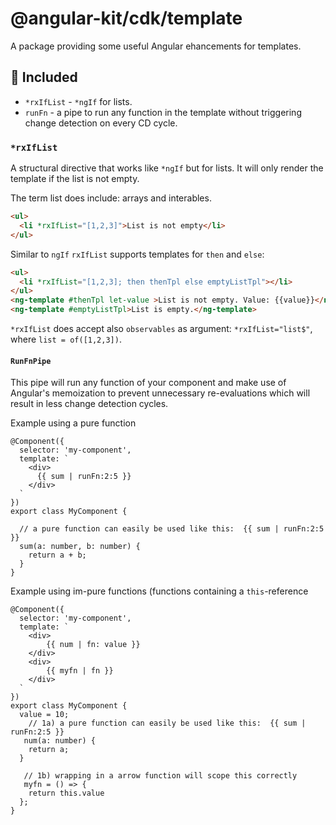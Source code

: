 # @angular-kit/cdk/template

A package providing some useful Angular ehancements for templates.

##  🔋 Included
* `*rxIfList` - `*ngIf` for lists.
* `runFn` - a pipe to run any function in the template without triggering change detection on every CD cycle.

### `*rxIfList`
A structural directive that works like `*ngIf` but for lists. It will only render the template if the list is not empty.

The term list does include: arrays and interables.
```html
<ul>
  <li *rxIfList="[1,2,3]">List is not empty</li>
</ul>

```
Similar to `ngIf` `rxIfList` supports templates for `then` and `else`:
```html
<ul>
  <li *rxIfList="[1,2,3]; then thenTpl else emptyListTpl"></li>
</ul>
<ng-template #thenTpl let-value >List is not empty. Value: {{value}}</ng-template>
<ng-template #emptyListTpl>List is empty.</ng-template>
```
`*rxIfList` does accept also `observables` as argument: `*rxIfList="list$"`, where `list = of([1,2,3])`.

#### `RunFnPipe`
This pipe will run any function of your component and
make use of Angular's memoization to prevent unnecessary
re-evaluations which will result in less change detection cycles.

Example using a pure function
```
@Component({
  selector: 'my-component',
  template: `
    <div>
      {{ sum | runFn:2:5 }}
    </div>
  `
})
export class MyComponent {
  
  // a pure function can easily be used like this:  {{ sum | runFn:2:5 }}
  sum(a: number, b: number) {
    return a + b;
  }
}
```
Example using im-pure functions (functions containing a `this`-reference
```
@Component({
  selector: 'my-component',
  template: `
    <div>
        {{ num | fn: value }}
    </div>
    <div>
        {{ myfn | fn }}
    </div>
  `
})
export class MyComponent {
  value = 10;
    // 1a) a pure function can easily be used like this:  {{ sum | runFn:2:5 }}
   num(a: number) {
    return a;
  }
  
   // 1b) wrapping in a arrow function will scope this correctly 
   myfn = () => {
    return this.value
  };
}
```
